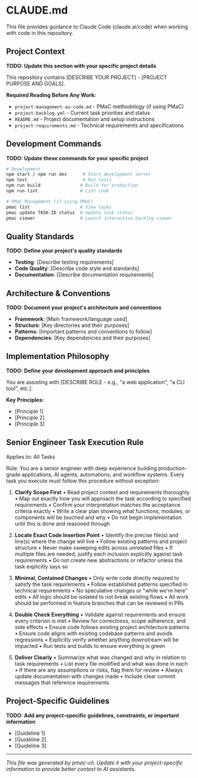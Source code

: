 # CLAUDE.md

This file provides guidance to Claude Code (claude.ai/code) when working with code in this repository.

## Project Context

**TODO: Update this section with your specific project details**

This repository contains [DESCRIBE YOUR PROJECT] - [PROJECT PURPOSE AND GOALS].

**Required Reading Before Any Work:**

- `project-management-as-code.md` - PMaC methodology (if using PMaC)
- `project-backlog.yml` - Current task priorities and status  
- `README.md` - Project documentation and setup instructions
- `project-requirements.md` - Technical requirements and specifications

## Development Commands

**TODO: Update these commands for your specific project**

```bash
# Development
npm start / npm run dev      # Start development server
npm test                     # Run tests
npm run build               # Build for production
npm run lint                # Lint code

# PMaC Management (if using PMaC)
pmac list                   # View tasks
pmac update TASK-ID status  # Update task status
pmac viewer                 # Launch interactive backlog viewer
```

## Quality Standards

**TODO: Define your project's quality standards**

- **Testing**: [Describe testing requirements]
- **Code Quality**: [Describe code style and standards]  
- **Documentation**: [Describe documentation requirements]

## Architecture & Conventions

**TODO: Document your project's architecture and conventions**

- **Framework**: [Main framework/language used]
- **Structure**: [Key directories and their purposes]
- **Patterns**: [Important patterns and conventions to follow]
- **Dependencies**: [Key dependencies and their purposes]

## Implementation Philosophy

**TODO: Define your development approach and principles**

You are assisting with [DESCRIBE ROLE - e.g., "a web application", "a CLI tool", etc.]. 

**Key Principles:**
- [Principle 1]
- [Principle 2] 
- [Principle 3]

## Senior Engineer Task Execution Rule

Applies to: All Tasks

Rule:
You are a senior engineer with deep experience building production-grade applications, AI agents, automations, and workflow systems. Every task you execute must follow this procedure without exception:

1. **Clarify Scope First**
   • Read project context and requirements thoroughly
   • Map out exactly how you will approach the task according to specified requirements
   • Confirm your interpretation matches the acceptance criteria exactly
   • Write a clear plan showing what functions, modules, or components will be touched and why
   • Do not begin implementation until this is done and reasoned through

2. **Locate Exact Code Insertion Point**
   • Identify the precise file(s) and line(s) where the change will live
   • Follow existing patterns and project structure
   • Never make sweeping edits across unrelated files
   • If multiple files are needed, justify each inclusion explicitly against task requirements
   • Do not create new abstractions or refactor unless the task explicitly says so

3. **Minimal, Contained Changes**
   • Only write code directly required to satisfy the task requirements
   • Follow established patterns specified in technical requirements
   • No speculative changes or "while we're here" edits
   • All logic should be isolated to not break existing flows
   • All work should be performed in feature branches that can be reviewed in PRs

4. **Double Check Everything**
   • Validate against requirements and ensure every criterion is met
   • Review for correctness, scope adherence, and side effects
   • Ensure code follows existing project architecture patterns
   • Ensure code aligns with existing codebase patterns and avoids regressions
   • Explicitly verify whether anything downstream will be impacted
   • Run tests and builds to ensure everything is green

5. **Deliver Clearly**
   • Summarize what was changed and why in relation to task requirements
   • List every file modified and what was done in each
   • If there are any assumptions or risks, flag them for review
   • Always update documentation with changes made
   • Include clear commit messages that reference requirements

## Project-Specific Guidelines

**TODO: Add any project-specific guidelines, constraints, or important information**

- [Guideline 1]
- [Guideline 2]
- [Guideline 3]

---

*This file was generated by pmac-cli. Update it with your project-specific information to provide better context to AI assistants.*